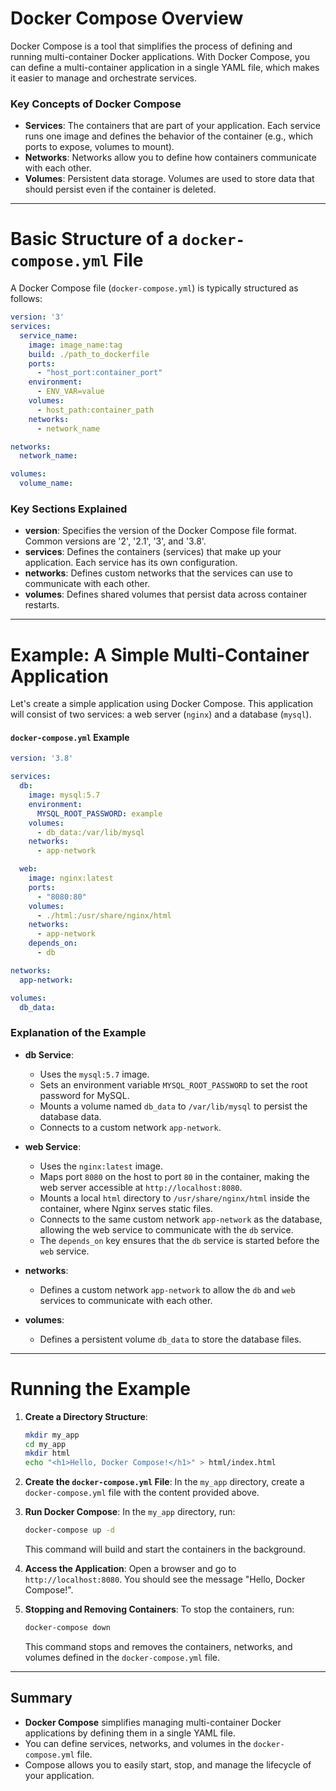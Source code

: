 # Docker Compose Overview

Docker Compose is a tool that simplifies the process of defining and running multi-container Docker applications. With Docker Compose, you can define a multi-container application in a single YAML file, which makes it easier to manage and orchestrate services.

### Key Concepts of Docker Compose

- **Services**: The containers that are part of your application. Each service runs one image and defines the behavior of the container (e.g., which ports to expose, volumes to mount).
- **Networks**: Networks allow you to define how containers communicate with each other.
- **Volumes**: Persistent data storage. Volumes are used to store data that should persist even if the container is deleted.

---
# Basic Structure of a `docker-compose.yml` File

A Docker Compose file (`docker-compose.yml`) is typically structured as follows:

```yaml
version: '3'
services:
  service_name:
    image: image_name:tag
    build: ./path_to_dockerfile
    ports:
      - "host_port:container_port"
    environment:
      - ENV_VAR=value
    volumes:
      - host_path:container_path
    networks:
      - network_name

networks:
  network_name:

volumes:
  volume_name:
```

### Key Sections Explained

- **version**: Specifies the version of the Docker Compose file format. Common versions are '2', '2.1', '3', and '3.8'.
- **services**: Defines the containers (services) that make up your application. Each service has its own configuration.
- **networks**: Defines custom networks that the services can use to communicate with each other.
- **volumes**: Defines shared volumes that persist data across container restarts.

---

# Example: A Simple Multi-Container Application

Let's create a simple application using Docker Compose. This application will consist of two services: a web server (`nginx`) and a database (`mysql`).

#### `docker-compose.yml` Example

```yaml
version: '3.8'

services:
  db:
    image: mysql:5.7
    environment:
      MYSQL_ROOT_PASSWORD: example
    volumes:
      - db_data:/var/lib/mysql
    networks:
      - app-network

  web:
    image: nginx:latest
    ports:
      - "8080:80"
    volumes:
      - ./html:/usr/share/nginx/html
    networks:
      - app-network
    depends_on:
      - db

networks:
  app-network:

volumes:
  db_data:
```

### Explanation of the Example

- **db Service**:
  - Uses the `mysql:5.7` image.
  - Sets an environment variable `MYSQL_ROOT_PASSWORD` to set the root password for MySQL.
  - Mounts a volume named `db_data` to `/var/lib/mysql` to persist the database data.
  - Connects to a custom network `app-network`.

- **web Service**:
  - Uses the `nginx:latest` image.
  - Maps port `8080` on the host to port `80` in the container, making the web server accessible at `http://localhost:8080`.
  - Mounts a local `html` directory to `/usr/share/nginx/html` inside the container, where Nginx serves static files.
  - Connects to the same custom network `app-network` as the database, allowing the web service to communicate with the `db` service.
  - The `depends_on` key ensures that the `db` service is started before the `web` service.

- **networks**:
  - Defines a custom network `app-network` to allow the `db` and `web` services to communicate with each other.

- **volumes**:
  - Defines a persistent volume `db_data` to store the database files.

---
# Running the Example

1. **Create a Directory Structure**:
   ```bash
   mkdir my_app
   cd my_app
   mkdir html
   echo "<h1>Hello, Docker Compose!</h1>" > html/index.html
   ```

2. **Create the `docker-compose.yml` File**:
   In the `my_app` directory, create a `docker-compose.yml` file with the content provided above.

3. **Run Docker Compose**:
   In the `my_app` directory, run:
   ```bash
   docker-compose up -d
   ```

   This command will build and start the containers in the background.

4. **Access the Application**:
   Open a browser and go to `http://localhost:8080`. You should see the message "Hello, Docker Compose!".

5. **Stopping and Removing Containers**:
   To stop the containers, run:
   ```bash
   docker-compose down
   ```

   This command stops and removes the containers, networks, and volumes defined in the `docker-compose.yml` file.

---

## Summary

- **Docker Compose** simplifies managing multi-container Docker applications by defining them in a single YAML file.
- You can define services, networks, and volumes in the `docker-compose.yml` file.
- Compose allows you to easily start, stop, and manage the lifecycle of your application.

